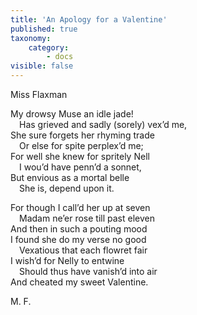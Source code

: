 ```yaml
---
title: 'An Apology for a Valentine'
published: true
taxonomy:
    category:
        - docs
visible: false
---
```


<div class="author">Miss Flaxman</div>

My drowsy Muse an idle jade!  
&emsp;Has grieved and sadly (sorely) vex’d me,  
She sure forgets her rhyming trade  
&emsp;Or else for spite perplex’d me;   
For well she knew for spritely Nell  
&emsp;I wou’d have penn’d a sonnet,  
But envious as a mortal belle  
&emsp;She is, depend upon it.  
 
For though I call’d her up at seven  
&emsp;Madam ne’er rose till past eleven  
And then in such a pouting mood  
I found she do my verse no good  
&emsp;Vexatious that each flowret fair  
I wish’d for Nelly to entwine  
&emsp;Should thus have vanish’d into air  
And cheated my sweet Valentine.  
  
M. F.